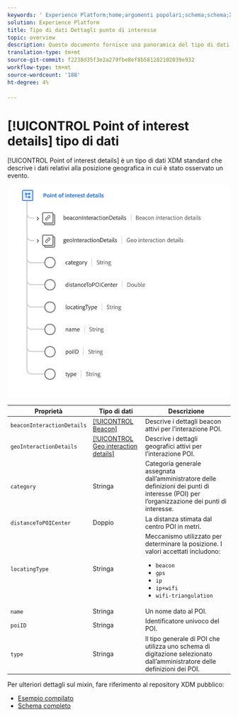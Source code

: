 ```yaml
---
keywords: ' Experience Platform;home;argomenti popolari;schema;schema;XDM;campi;schemi;poi;dettagli;punto di interesse;punto di interesse dettagli;tipo di dati;tipo di dati;tipo di dati;'
solution: Experience Platform
title: Tipo di dati Dettagli punto di interesse
topic: overview
description: Questo documento fornisce una panoramica del tipo di dati XDM Dettagli punto di interesse.
translation-type: tm+mt
source-git-commit: f2238d35f3e2a279fbe8ef8b581282102039e932
workflow-type: tm+mt
source-wordcount: '188'
ht-degree: 4%

---
```



# [!UICONTROL Point of interest details] tipo di dati

[!UICONTROL Point of interest details] è un tipo di dati XDM standard che descrive i dati relativi alla posizione geografica in cui è stato osservato un evento.

<img src="../images/data-types/poi-details.png" width="550" /><br />

| Proprietà | Tipo di dati | Descrizione |
| --- | --- | --- |
| `beaconInteractionDetails` | [[!UICONTROL Beacon]](./beacon.md) | Descrive i dettagli beacon attivi per l’interazione POI. |
| `geoInteractionDetails` | [[!UICONTROL Geo interaction details]](./geo-interaction-details.md) | Descrive i dettagli geografici attivi per l’interazione POI. |
| `category` | Stringa | Categoria generale assegnata dall’amministratore delle definizioni dei punti di interesse (POI) per l’organizzazione dei punti di interesse. |
| `distanceToPOICenter` | Doppio | La distanza stimata dal centro POI in metri. |
| `locatingType` | Stringa | Meccanismo utilizzato per determinare la posizione. I valori accettati includono: <ul><li>`beacon`</li><li>`gps`</li><li>`ip`</li><li>`ip+wifi`</li><li>`wifi-triangulation`</li></ul> |
| `name` | Stringa | Un nome dato al POI. |
| `poiID` | Stringa | Identificatore univoco del POI. |
| `type` | Stringa | Il tipo generale di POI che utilizza uno schema di digitazione selezionato dall’amministratore delle definizioni dei POI. |

Per ulteriori dettagli sul mixin, fare riferimento al repository XDM pubblico:

* [Esempio compilato](https://github.com/adobe/xdm/blob/master/components/datatypes/poi-detail.example.1.json)
* [Schema completo](https://github.com/adobe/xdm/blob/master/components/datatypes/poi-detail.schema.json)